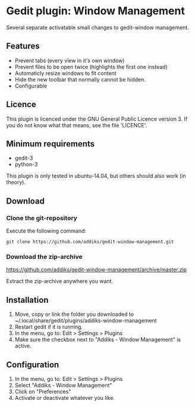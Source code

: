 Gedit plugin: Window Management
===================================

Several separate activatable small changes to gedit-window management.

## Features

 * Prevent tabs (every view in it's own window)
 * Prevent files to be open twice (highlights the first one instead)
 * Automaticly resize windows to fit content
 * Hide the new toolbar that normally cannot be hidden.
 * Configurable

## Licence

This plugin is licenced under the GNU General Public Licence version 3. 
If you do not know what that means, see the file 'LICENCE'.

## Minimum requirements

 * gedit-3
 * python-3

This plugin is only tested in ubuntu-14.04, but others should also work (in theory).

## Download

### Clone the git-repository

Execute the following command:

```
git clone https://github.com/addiks/gedit-window-management.git
```

### Download the zip-archive

https://github.com/addiks/gedit-window-management/archive/master.zip

Extract the zip-archive anywhere you want.

## Installation

1. Move, copy or link the folder you downloaded to ~/.local/share/gedit/plugins/addiks-window-management
2. Restart gedit if it is running.
3. In the menu, go to: Edit > Settings > Plugins
4. Make sure the checkbox next to "Addiks - Window Management" is active.

## Configuration

1. In the menu, go to: Edit > Settings > Plugins
2. Select "Addiks - Window Management"
3. Click on "Preferences"
4. Activate or deactivate whatever you like.

